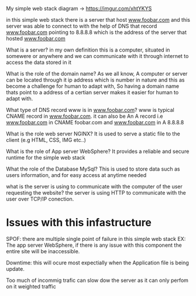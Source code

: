 My simple web stack diagram -> https://imgur.com/xhtYKYS

in this simple web stack there is a server that host www.foobar.com
and this server was able to connect to with the help of DNS that record 
www.foobar.com pointing to 8.8.8.8 which is the address of the server that hosted
www.foobar.com

What is a server?
	 in my own definition this is a computer, situated in somewere or anywhere and
	 we can communicate with it through internet to access the data stored in it

What is the role of the domain name?
	As we all know, A computer or server can be located through it ip address which is number
	in nature and this as become a challenge for human to adapt with, So having a domain name
	thats point to a address of a certian server makes it easier for human to adapt with.

What type of DNS record www is in www.foobar.com?
	www is typical CNAME record in www.foobar.com.
	it can also be An A record i.e
	www.foobar.com in CNAME foobar.com and
	www.foobar.com in A 8.8.8.8

What is the role web server NGINX?
	It is  used to serve a static file to the client (e.g HTML, CSS, IMG etc..)

What is the role of App server WebSphere?
	It provides a reliable and secure runtime for the simple web stack

What the role of the Database MySql?
	This is used to store data such as users information, and for easy access at anytime needed

what is the server is using to communicate with the computer of the user requesting the website?
	the server is using HTTP to communicate with the user over TCP/IP conection.


Issues with this infastructure
==============================
SPOF: there are multiple single point of failure in this simple web stack
EX: The app server WebSphere, if there is any issue with this component the entire site
will be inaccessible.

Downtime: this will ocure most expectially when the Application file is being update.

Too much of incommig trafic can slow dow the server as it can only perfom on
it weighted traffic
